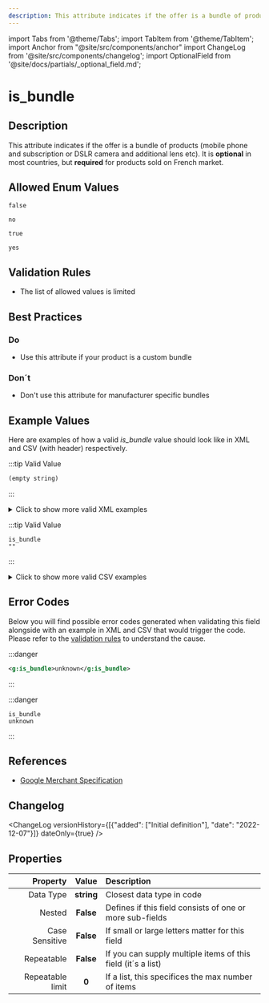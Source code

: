 ```yaml
---
description: This attribute indicates if the offer is a bundle of products (mobile phone and subscription or DSLR camera and additional lens etc). It is **optional** in most countries, but **required** for products sold on French market.
---
```


import Tabs from '@theme/Tabs';
import TabItem from '@theme/TabItem';
import Anchor from "@site/src/components/anchor"
import ChangeLog from '@site/src/components/changelog';
import OptionalField from '@site/docs/partials/_optional_field.md';

# is_bundle

<OptionalField/>

## Description

This attribute indicates if the offer is a bundle of products (mobile phone and subscription or DSLR camera and additional lens etc). It is **optional** in most countries, but **required** for products sold on French market.



## Allowed Enum Values

```
false
```
```
no
```
```
true
```
```
yes
```


## Validation Rules

- The list of allowed values is limited


## Best Practices


### Do

- Use this attribute if your product is a custom bundle



### Don´t

- Don't use this attribute for manufacturer specific bundles




## Example Values

Here are examples of how a valid *is_bundle* value  should look like in XML and CSV (with header) respectively.

<Tabs>
  <TabItem value="valid_xml" label="XML" default>

:::tip Valid Value

```xml
(empty string)
```

:::

<details>
  <summary>Click to show more valid XML examples</summary>
  <div>

```xml
(empty string)
```

```xml
<g:is_bundle>true</g:is_bundle>
```

```xml
<g:is_bundle>false</g:is_bundle>
```

```xml
<g:is_bundle>yes</g:is_bundle>
```

```xml
<g:is_bundle>no</g:is_bundle>
```

```xml
<g:is_bundle>YES</g:is_bundle>
```

```xml
<g:is_bundle>NO</g:is_bundle>
```

```xml
<g:is_bundle>tRuE</g:is_bundle>
```

```xml
<g:is_bundle>fAlSE</g:is_bundle>
```


  </div>
</details>

 </TabItem>
  <TabItem value="valid_csv" label="CSV">

:::tip Valid Value

```csv
is_bundle
""
```

:::

<details>
  <summary>Click to show more valid CSV examples</summary>
  <div>

```csv
is_bundle
""
```

```csv
is_bundle
true
```

```csv
is_bundle
false
```

```csv
is_bundle
yes
```

```csv
is_bundle
no
```

```csv
is_bundle
YES
```

```csv
is_bundle
NO
```

```csv
is_bundle
tRuE
```

```csv
is_bundle
fAlSE
```


  </div>
</details>

  </TabItem>
</Tabs>

## Error Codes

Below you will find possible error codes generated when validating this field alongside with an example in XML and CSV that would trigger the code. Please refer to the [validation rules](#validation-rules) to understand the cause.

<Tabs>
  <TabItem value="invalid_xml" label="XML" default>

:::danger <Anchor id="validation_invalid_value" title="validation_invalid_value" /> 

```xml
<g:is_bundle>unknown</g:is_bundle>
```

:::


 </TabItem>
  <TabItem value="invalid_csv" label="CSV">

:::danger <Anchor id="validation_invalid_value" title="validation_invalid_value" /> 

```csv
is_bundle
unknown
```

:::


  </TabItem>
</Tabs>

## References
- [Google Merchant Specification](https://support.google.com/merchants/answer/6324449)

## Changelog
<ChangeLog versionHistory={[{"added": ["Initial definition"], "date": "2022-12-07"}]} dateOnly={true} />

## Properties

|     **Property** |         **Value**          | **Description**                                              |
|-----------------:|:--------------------------:|:-------------------------------------------------------------|
|        Data Type |    **string**     | Closest data type in code                                    |
|           Nested |      **False**      | Defines if this field consists of one or more sub-fields     |
|   Case Sensitive |  **False**  | If small or large letters matter for this field              |
|       Repeatable |    **False**    | If you can supply multiple items of this field (it´s a list) |
| Repeatable limit | **0** | If a list, this specifices the max number of items           |